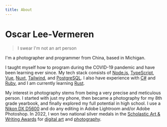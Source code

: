 ```yaml
---
title: About
---
```


# Oscar Lee&#8209;Vermeren

> I swear I'm not an art person

I'm a photographer and programmer from China, based in Michigan.

I taught myself how to program during the COVID-19 pandemic and have been learning ever since. My
tech stack consists of [Node.js](https://nodejs.org/en), [TypeScript](https://www.typescriptlang.org),
[Vue](https://vuejs.org), [Nuxt](https://v3.nuxtjs.org), [Tailwind](https://tailwindcss.com), and
[PostgreSQL](https://www.postgresql.org). I also have experience with [C#](https://docs.microsoft.com/en-us/dotnet/csharp)
and [Ruby](https://www.ruby-lang.org/en), and I am currently learning [Rust](https://www.rust-lang.org).

My interest in photography stems from being a very precise and meticulous person. I started with
just my phone, then became a photography for my 8th grade yearbook, and finally explored my full
potential in high school. I use a [Nikon DX D5600][Nikon] and do any editing in Adobe Lightroom
and/or Adobe Photoshop. In 2022, I won two national silver medals in the [Scholastic Art & Writing Awards](https://www.artandwriting.org)
for [digital art][P1] and [photography][P2].

[Nikon]: https://www.nikonusa.com/en/nikon-products/product/dslr-cameras/d5600.html
[P1]: https://www.artandwriting.org/gallery/592076
[P2]: https://www.artandwriting.org/gallery/593913
